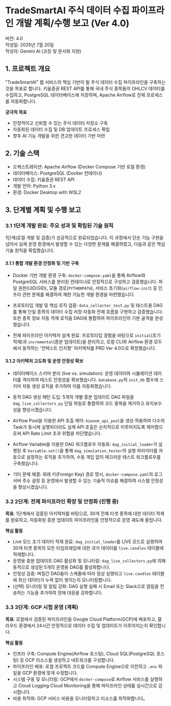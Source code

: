 # TradeSmartAI 주식 데이터 수집 파이프라인 개발 계획/수행 보고 (Ver 4.0)

버전: 4.0  
작성일: 2025년 7월 20일  
작성자: Gemini AI (코칭 및 문서화 지원)

## 1. 프로젝트 개요

"TradeSmartAI" 웹 서비스의 핵심 기반이 될 주식 데이터 수집 파이프라인을 구축하는 것을 목표로 합니다. 키움증권 REST API를 통해 국내 주식 종목들의 OHLCV 데이터를 수집하고, PostgreSQL 데이터베이스에 저장하며, Apache Airflow로 전체 프로세스를 자동화합니다.

**궁극적 목표**
- 안정적이고 신뢰할 수 있는 주식 데이터 저장소 구축
- 자동화된 데이터 수집 및 DB 업데이트 프로세스 확립
- 향후 AI 기능 개발을 위한 견고한 데이터 기반 마련

## 2. 기술 스택

- 오케스트레이션: Apache Airflow (Docker Compose 기반 로컬 환경)
- 데이터베이스: PostgreSQL (Docker 컨테이너)
- 데이터 수집: 키움증권 REST API
- 개발 언어: Python 3.x
- 환경: Docker Desktop with WSL2

## 3. 단계별 계획 및 수행 보고

### 3.1 1단계 개발 완료: 주요 성과 및 확립된 기술 원칙

1단계(로컬 개발 및 검증)가 성공적으로 완료되었습니다. 이 과정에서 단순 기능 구현을 넘어서 실제 운영 환경에서 발생할 수 있는 다양한 문제를 해결하였고, 다음과 같은 핵심 기술 원칙을 확립했습니다.

#### 3.1.1 통합 개발 환경 안정화 및 기반 구축

- Docker 기반 개발 환경 구축: `docker-compose.yaml`을 통해 Airflow와 PostgreSQL 서비스를 분리된 컨테이너로 안정적으로 구성하고 검증했습니다. 파일 권한(UID/GID), 모듈 경로(`PYTHONPATH`), 서비스 초기화(`airflow-init`) 등 인프라 관련 문제를 해결하여 재현 가능한 개발 환경을 마련했습니다.

- 프로토타입 개발 및 핵심 로직 검증: `data_collector_test.py` 및 테스트용 DAG를 통해 단일 종목의 데이터 수집·저장·자동화 전체 흐름을 구현하고 검증했습니다. 또한 종목 정보 자동 적재 로직을 DAG에 통합하여 파이프라인의 기본 골격을 완성했습니다.

- 전체 파이프라인 아키텍처 설계 완료: 프로토타입 경험을 바탕으로 `initial`(초기 적재)과 `incremental`(증분 업데이트)을 분리하고, 로컬 CLI와 Airflow 환경 모두에서 동작하는 '컨텍스트 인지형' 아키텍처를 PRD Ver 4.0으로 확정했습니다.

#### 3.1.2 아키텍처 고도화 및 운영 안정성 확보

- 데이터베이스 스키마 분리 (live vs. simulation): 운영 데이터와 시뮬레이션 데이터를 격리하여 테스트 안정성을 확보했습니다. `database.py`의 `init_db` 함수에 스키마 자동 생성 로직을 추가하여 이를 자동화했습니다.

- 동적 DAG 생성 패턴 도입: 5개의 개별 증분 업데이트 DAG 파일을 `dag_live_collectors.py` 단일 파일로 통합하여 코드 중복을 제거하고 유지보수성을 향상시켰습니다.

- Airflow Pool을 이용한 API 호출 제어: `kiwoom_api_pool`을 생성·적용하여 다수의 Task가 동시에 실행되더라도 실제 API 호출은 순차적으로 이루어지도록 제어함으로써 API Rate Limit 초과 위험을 차단했습니다.

- Airflow Variable을 이용한 DAG 워크플로우 자동화: `dag_initial_loader`가 실행된 후 `Variable.set()`을 통해 `dag_simulation_tester`의 실행 파라미터를 자동으로 설정하는 로직을 추가하여, 수동 개입 없이 매끄러운 테스트 워크플로우를 구축했습니다.

- 기타 문제 해결: 외래 키(Foreign Key) 경로 명시, `docker-compose.yaml`의 로그 서버 주소 설정 등 운영에서 발생할 수 있는 기술적 이슈를 해결하여 시스템 안정성을 향상시켰습니다.

### 3.2 2단계: 전체 파이프라인 확장 및 안정화 (진행 중)

**목표**: 1단계에서 검증된 아키텍처를 바탕으로, 30개 전체 타겟 종목에 대한 데이터 적재를 완료하고, 자동화된 증분 업데이트 파이프라인을 안정적으로 운영 궤도에 올립니다.

**핵심 활동**
- Live 모드 초기 데이터 적재 완료: `dag_initial_loader`를 LIVE 모드로 실행하여 30개 타겟 종목의 모든 타임프레임에 대한 과거 데이터를 `live.candles` 테이블에 적재합니다.
- 운영용 증분 업데이트 DAG 활성화 및 모니터링: `dag_live_collectors.py`에 의해 동적으로 생성된 5개의 운영용 DAG를 활성화합니다.
- 안정성 검증: 며칠간 DAG들이 스케줄에 따라 정상 실행되고 `live.candles` 테이블에 최신 데이터가 누락 없이 쌓이는지 모니터링합니다.
- (선택) 모니터링 및 알림 강화: DAG 실행 실패 시 Email 또는 Slack으로 알림을 전송하는 기능을 추가하여 장애 대응을 강화합니다.

### 3.3 3단계: GCP 시험 운영 (계획)

**목표**: 로컬에서 검증된 파이프라인을 Google Cloud Platform(GCP)에 배포하고, 클라우드 환경에서 24시간 안정적으로 데이터 수집 및 업데이트가 이루어지는지 확인합니다.

**핵심 활동**
- 인프라 구축: Compute Engine(Airflow 호스팅), Cloud SQL(PostgreSQL 호스팅) 등 GCP 리소스를 생성하고 네트워크를 구성합니다.
- 파이프라인 배포: 로컬 프로젝트 코드를 Compute Engine으로 이전하고 `.env` 파일을 GCP 환경에 맞게 수정합니다.
- 시스템 구동 및 모니터링: GCP에서 `docker-compose`로 Airflow 서비스를 실행하고 Cloud Logging·Cloud Monitoring을 통해 파이프라인 상태를 실시간으로 감시합니다.
- 비용 최적화: GCP 서비스 비용을 모니터링하고 리소스를 최적화합니다。
